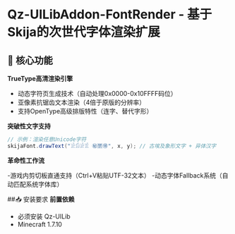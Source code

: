 # Qz-UILibAddon-FontRender - 基于Skija的次世代字体渲染扩展

## 🚀 核心功能

**TrueType高清渲染引擎**
- 动态字符页生成技术（自动处理0x0000-0x10FFFF码位）
- 亚像素抗锯齿文本渲染（4倍于原版的分辨率）
- 支持OpenType高级排版特性（连字、替代字形）

**突破性文字支持**
```java
// 示例：渲染任意Unicode字符
skijaFont.drawText("𓀀𓀁𓀂𓀃 ㊙🈲🉐", x, y); // 古埃及象形文字 + 异体汉字
```

**革命性工作流​​**

-游戏内剪切板直通支持（Ctrl+V粘贴UTF-32文本）
-动态字体Fallback系统（自动匹配系统字体库）

##📥 安装要求
**前置依赖**
- 必须安装 Qz-UILib
- Minecraft 1.7.10
